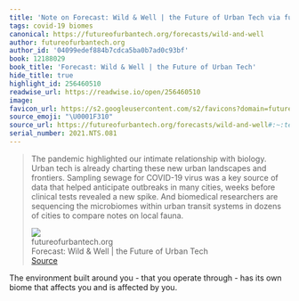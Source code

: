 ```yaml
---
title: 'Note on Forecast: Wild & Well | the Future of Urban Tech via futureofurbantech.org'
tags: covid-19 biomes
canonical: https://futureofurbantech.org/forecasts/wild-and-well
author: futureofurbantech.org
author_id: '04099edef884b7cdca5ba0b7ad0c93bf'
book: 12188029
book_title: 'Forecast: Wild & Well | the Future of Urban Tech'
hide_title: true
highlight_id: 256460510
readwise_url: https://readwise.io/open/256460510
image:
favicon_url: https://s2.googleusercontent.com/s2/favicons?domain=futureofurbantech.org
source_emoji: "\U0001F310"
source_url: https://futureofurbantech.org/forecasts/wild-and-well#:~:text=The%20pandemic%20highlighted,on%20local%20fauna.
serial_number: 2021.NTS.081
---
```

> The pandemic highlighted our intimate relationship with biology. Urban tech is already charting these new urban landscapes and frontiers. Sampling sewage for COVID-19 virus was a key source of data that helped anticipate outbreaks in many cities, weeks before clinical tests revealed a new spike. And biomedical researchers are sequencing the microbiomes within urban transit systems in dozens of cities to compare notes on local fauna.
> <div class="quoteback-footer"><div class="quoteback-avatar"><img class="mini-favicon" src="https://s2.googleusercontent.com/s2/favicons?domain=futureofurbantech.org"></div><div class="quoteback-metadata"><div class="metadata-inner"><span style="display:none">FROM:</span><div aria-label="futureofurbantech.org" class="quoteback-author"> futureofurbantech.org</div><div aria-label="Forecast: Wild & Well | the Future of Urban Tech" class="quoteback-title"> Forecast: Wild & Well | the Future of Urban Tech</div></div></div><div class="quoteback-backlink"><a target="_blank" aria-label="go to the full text of this quotation" rel="noopener" href="https://futureofurbantech.org/forecasts/wild-and-well#:~:text=The%20pandemic%20highlighted,on%20local%20fauna." class="quoteback-arrow"> Source</a></div></div>

The environment built around you - that you operate through - has its own biome that affects you and is affected by you.